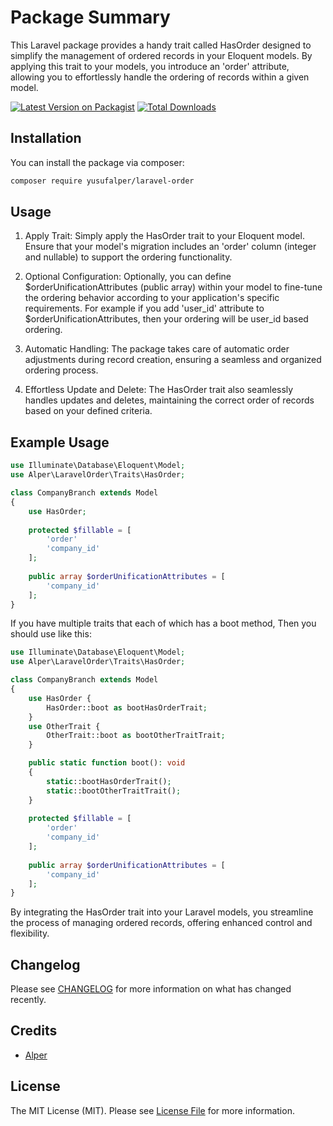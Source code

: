 # Package Summary 
This Laravel package provides a handy trait called HasOrder designed to simplify 
the management of ordered records in your Eloquent models. By applying this trait 
to your models, you introduce an 'order' attribute, allowing you to effortlessly 
handle the ordering of records within a given model.

[![Latest Version on Packagist](https://img.shields.io/packagist/v/yusufalper/laravel-order.svg?style=flat-square)](https://packagist.org/packages/yusufalper/laravel-order)
[![Total Downloads](https://img.shields.io/packagist/dt/yusufalper/laravel-order.svg?style=flat-square)](https://packagist.org/packages/yusufalper/laravel-order)

## Installation

You can install the package via composer:

```bash
composer require yusufalper/laravel-order
```

## Usage
1. Apply Trait:
Simply apply the HasOrder trait to your Eloquent model.
Ensure that your model's migration includes an 'order' column (integer and nullable) 
to support the ordering functionality.

2. Optional Configuration:
Optionally, you can define $orderUnificationAttributes (public array) within your model 
to fine-tune the ordering behavior according to your application's specific requirements.
For example if you add 'user_id' attribute to $orderUnificationAttributes, then your
ordering will be user_id based ordering.

3. Automatic Handling:
The package takes care of automatic order adjustments during record creation, 
ensuring a seamless and organized ordering process.

4. Effortless Update and Delete:
The HasOrder trait also seamlessly handles updates and deletes, maintaining the correct order of records based on your defined criteria.

## Example Usage
```php
use Illuminate\Database\Eloquent\Model;
use Alper\LaravelOrder\Traits\HasOrder;

class CompanyBranch extends Model
{
    use HasOrder;
    
    protected $fillable = [
        'order'
        'company_id'
    ];
    
    public array $orderUnificationAttributes = [
        'company_id'
    ];
}

```

If you have multiple traits that each of which has a boot method, 
Then you should use like this:
```php
use Illuminate\Database\Eloquent\Model;
use Alper\LaravelOrder\Traits\HasOrder;

class CompanyBranch extends Model
{
    use HasOrder {
        HasOrder::boot as bootHasOrderTrait;
    }
    use OtherTrait {
        OtherTrait::boot as bootOtherTraitTrait;
    }

    public static function boot(): void
    {
        static::bootHasOrderTrait();
        static::bootOtherTraitTrait();
    }
    
    protected $fillable = [
        'order'
        'company_id'
    ];
    
    public array $orderUnificationAttributes = [
        'company_id'
    ];
}

```

By integrating the HasOrder trait into your Laravel models, 
you streamline the process of managing ordered records, 
offering enhanced control and flexibility.

## Changelog

Please see [CHANGELOG](CHANGELOG.md) for more information on what has changed recently.

## Credits

- [Alper](https://github.com/yusufalper)

## License

The MIT License (MIT). Please see [License File](LICENSE.md) for more information.
